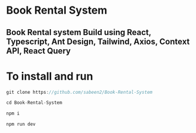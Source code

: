 # Book Rental System

## Book Rental system Build using React, Typescript, Ant Design, Tailwind, Axios, Context API, React Query

# To install and run

```js
git clone https://github.com/sabeen2/Book-Rental-System
```

```js
cd Book-Rental-System
```

```js
npm i
```

```js
npm run dev
```
